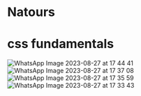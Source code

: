 # Natours
# css fundamentals

![WhatsApp Image 2023-08-27 at 17 44 41](https://github.com/CypherAk007/Natours/assets/71595919/d77df836-bca9-4ee6-bf5a-807e5056609a)
![WhatsApp Image 2023-08-27 at 17 37 08](https://github.com/CypherAk007/Natours/assets/71595919/b3d95bf2-7967-4256-adc1-250416bdfd1e)
![WhatsApp Image 2023-08-27 at 17 35 59](https://github.com/CypherAk007/Natours/assets/71595919/cb331b0d-5c40-4e25-8405-746d863dafe6)
![WhatsApp Image 2023-08-27 at 17 33 43](https://github.com/CypherAk007/Natours/assets/71595919/1e99e6f6-5952-45f1-82b0-704735f2d4fb)
